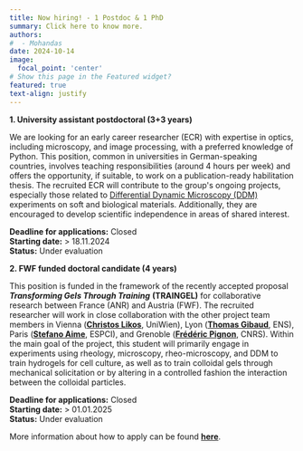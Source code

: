 ```yaml
---
title: Now hiring! - 1 Postdoc & 1 PhD
summary: Click here to know more.
authors:
#  - Mohandas
date: 2024-10-14
image:
  focal_point: 'center'
# Show this page in the Featured widget?
featured: true
text-align: justify
---
```


<!--more-->
**1. University assistant postdoctoral (3+3 years)**

We are looking for an early career researcher (ECR) with expertise in optics, including microscopy, and image processing, with a preferred knowledge of Python. This position, common in universities in German-speaking countries, involves teaching responsibilities (around 4 hours per week) and offers the opportunity, if suitable, to work on a publication-ready habilitation thesis. The recruited ECR will contribute to the group's ongoing projects, especially those related to [Differential Dynamic Microscopy (DDM)](https://journals.aps.org/prl/abstract/10.1103/PhysRevLett.100.188102) experiments on soft and biological materials. Additionally, they are encouraged to develop scientific independence in areas of shared interest.

**Deadline for applications:** Closed\
**Starting date:** > 18.11.2024\
**Status:** Under evaluation


**2. FWF funded doctoral candidate (4 years)**

This position is funded in the framework of the recently accepted proposal ***Transforming Gels Through Training*** **(TRAINGEL)** for collaborative research between France (ANR) and Austria (FWF). The recruited researcher will work in close collaboration with the other project team members in Vienna (**[Christos Likos](https://comp-phys.univie.ac.at/likos/)**, UniWien), Lyon (**[Thomas Gibaud](https://perso.ens-lyon.fr/thomas.gibaud/)**, ENS), Paris (**[Stefano Aime](https://sites.google.com/view/steaime/home?authuser=0)**, ESPCI), and Grenoble (**[Frédéric Pignon](https://sites.google.com/site/fredericpignon)**, CNRS). Within the main goal of the project, this student will primarily engage in experiments using rheology, microscopy, rheo-microscopy, and DDM to train hydrogels for cell culture, as well as to train colloidal gels through mechanical solicitation or by altering in a controlled fashion the interaction between the colloidal particles.

**Deadline for applications:** Closed\
**Starting date:** > 01.01.2025\
**Status:** Under evaluation

More information about how to apply can be found **[here](https://drive.google.com/file/d/1aWDUbgUNkUQTe8ecDYUc7MQB_UNacg5p/view?usp=sharing)**.

